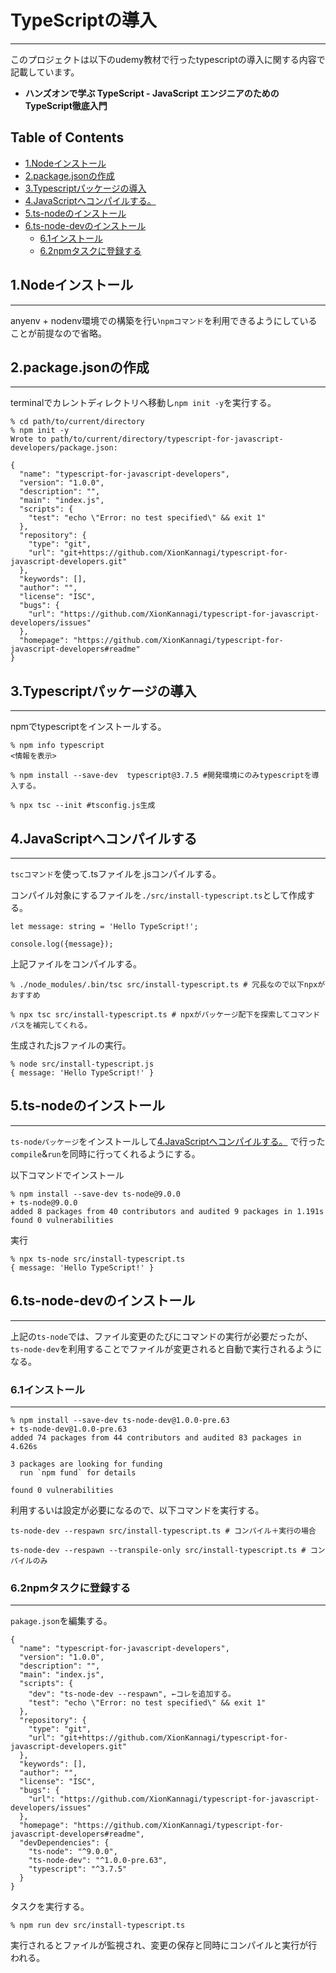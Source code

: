 # TypeScriptの導入
----
このプロジェクトは以下のudemy教材で行ったtypescriptの導入に関する内容で記載しています。  
 - **ハンズオンで学ぶ TypeScript - JavaScript エンジニアのための TypeScript徹底入門**  

## Table of Contents
 - [1.Nodeインストール](#1.Nodeインストール)
 - [2.package.jsonの作成](#2.package.jsonの作成)
 - [3.Typescriptパッケージの導入](#3.Typescriptパッケージの導入)
 - [4.JavaScriptへコンパイルする。](#4.JavaScriptへコンパイルする。)
 - [5.ts-nodeのインストール](#5.ts-nodeのインストール)
 - [6.ts-node-devのインストール](#6.ts-node-devのインストール)
   - [6.1インストール](#6.1インストール)
   - [6.2npmタスクに登録する](#6.2npmタスクに登録する)


## 1.Nodeインストール
----
anyenv + nodenv環境での構築を行い`npmコマンド`を利用できるようにしていることが前提なので省略。


## 2.package.jsonの作成
----
terminalでカレントディレクトリへ移動し`npm init -y`を実行する。　　
```
% cd path/to/current/directory
% npm init -y
Wrote to path/to/current/directory/typescript-for-javascript-developers/package.json:

{
  "name": "typescript-for-javascript-developers",
  "version": "1.0.0",
  "description": "",
  "main": "index.js",
  "scripts": {
    "test": "echo \"Error: no test specified\" && exit 1"
  },
  "repository": {
    "type": "git",
    "url": "git+https://github.com/XionKannagi/typescript-for-javascript-developers.git"
  },
  "keywords": [],
  "author": "",
  "license": "ISC",
  "bugs": {
    "url": "https://github.com/XionKannagi/typescript-for-javascript-developers/issues"
  },
  "homepage": "https://github.com/XionKannagi/typescript-for-javascript-developers#readme"
}

```


## 3.Typescriptパッケージの導入
----
npmでtypescriptをインストールする。  

```
% npm info typescript
<情報を表示>

% npm install --save-dev  typescript@3.7.5 #開発環境にのみtypescriptを導入する。

% npx tsc --init #tsconfig.js生成

```


## 4.JavaScriptへコンパイルする
----
`tscコマンド`を使って.tsファイルを.jsコンパイルする。  

コンパイル対象にするファイルを`./src/install-typescript.ts`として作成する。  
```TypeScript: install-typescript.ts
let message: string = 'Hello TypeScript!';

console.log({message});
```

上記ファイルをコンパイルする。  
```
% ./node_modules/.bin/tsc src/install-typescript.ts # 冗長なので以下npxがおすすめ

% npx tsc src/install-typescript.ts # npxがパッケージ配下を探索してコマンドパスを補完してくれる。
```
生成されたjsファイルの実行。  
```
% node src/install-typescript.js
{ message: 'Hello TypeScript!' }
```

## 5.ts-nodeのインストール
----
`ts-nodeパッケージ`をインストールして[4.JavaScriptへコンパイルする。](#4.JavaScriptへコンパイルする。) で行った  
`compile`&`run`を同時に行ってくれるようにする。

以下コマンドでインストール
```
% npm install --save-dev ts-node@9.0.0
+ ts-node@9.0.0
added 8 packages from 40 contributors and audited 9 packages in 1.191s
found 0 vulnerabilities

```

実行
```
% npx ts-node src/install-typescript.ts
{ message: 'Hello TypeScript!' }
```

## 6.ts-node-devのインストール
----
上記の`ts-node`では、ファイル変更のたびにコマンドの実行が必要だったが、  
`ts-node-dev`を利用することでファイルが変更されると自動で実行されるようになる。  

### 6.1インストール
----
```
% npm install --save-dev ts-node-dev@1.0.0-pre.63
+ ts-node-dev@1.0.0-pre.63
added 74 packages from 44 contributors and audited 83 packages in 4.626s

3 packages are looking for funding
  run `npm fund` for details

found 0 vulnerabilities

```

利用するいは設定が必要になるので、以下コマンドを実行する。
```
ts-node-dev --respawn src/install-typescript.ts # コンパイル＋実行の場合

ts-node-dev --respawn --transpile-only src/install-typescript.ts # コンパイルのみ
```
### 6.2npmタスクに登録する
----
`pakage.json`を編集する。
```json: package.json
{
  "name": "typescript-for-javascript-developers",
  "version": "1.0.0",
  "description": "",
  "main": "index.js",
  "scripts": {
    "dev": "ts-node-dev --respawn", ←コレを追加する。
    "test": "echo \"Error: no test specified\" && exit 1"
  },
  "repository": {
    "type": "git",
    "url": "git+https://github.com/XionKannagi/typescript-for-javascript-developers.git"
  },
  "keywords": [],
  "author": "",
  "license": "ISC",
  "bugs": {
    "url": "https://github.com/XionKannagi/typescript-for-javascript-developers/issues"
  },
  "homepage": "https://github.com/XionKannagi/typescript-for-javascript-developers#readme",
  "devDependencies": {
    "ts-node": "^9.0.0",
    "ts-node-dev": "^1.0.0-pre.63",
    "typescript": "^3.7.5"
  }
}

```

タスクを実行する。
```
% npm run dev src/install-typescript.ts

```
実行されるとファイルが監視され、変更の保存と同時にコンパイルと実行が行われる。